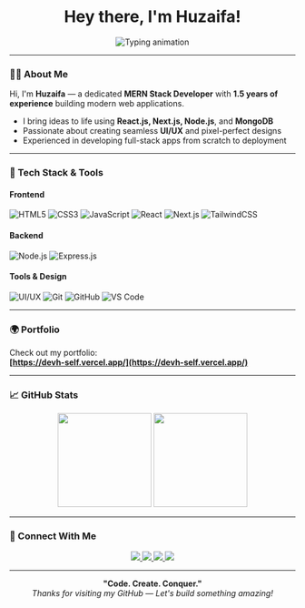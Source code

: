 <!-- GitHub Profile README - Huzaifa -->

<h1 align="center">Hey there, I'm Huzaifa!</h1>

<p align="center">
  <img src="https://readme-typing-svg.herokuapp.com?font=Fira+Code&weight=500&size=22&pause=1000&center=true&vCenter=true&width=460&lines=MERN+Stack+Developer;1.5+Years+Experience;Passionate+UI%2FUX+Designer;Crafting+Web+Experiences" alt="Typing animation" />
</p>

---

### 🧑‍💻 About Me

Hi, I'm **Huzaifa** — a dedicated **MERN Stack Developer** with **1.5 years of experience** building modern web applications.

- I bring ideas to life using **React.js, Next.js, Node.js**, and **MongoDB**
- Passionate about creating seamless **UI/UX** and pixel-perfect designs
- Experienced in developing full-stack apps from scratch to deployment

---

### 🔧 Tech Stack & Tools

#### **Frontend**
![HTML5](https://img.shields.io/badge/HTML5-E34F26?style=for-the-badge&logo=html5&logoColor=white)
![CSS3](https://img.shields.io/badge/CSS3-1572B6?style=for-the-badge&logo=css3&logoColor=white)
![JavaScript](https://img.shields.io/badge/JavaScript-F7DF1E?style=for-the-badge&logo=javascript&logoColor=black)
![React](https://img.shields.io/badge/React-61DAFB?style=for-the-badge&logo=react&logoColor=black)
![Next.js](https://img.shields.io/badge/Next.js-000000?style=for-the-badge&logo=nextdotjs&logoColor=white)
![TailwindCSS](https://img.shields.io/badge/Tailwind_CSS-38B2AC?style=for-the-badge&logo=tailwind-css&logoColor=white)

#### **Backend**
![Node.js](https://img.shields.io/badge/Node.js-339933?style=for-the-badge&logo=nodedotjs&logoColor=white)
![Express.js](https://img.shields.io/badge/Express.js-000000?style=for-the-badge&logo=express&logoColor=white)

#### **Tools & Design**
![UI/UX](https://img.shields.io/badge/UI%2FUX-0ACF83?style=for-the-badge&logo=figma&logoColor=white)
![Git](https://img.shields.io/badge/Git-F05032?style=for-the-badge&logo=git&logoColor=white)
![GitHub](https://img.shields.io/badge/GitHub-181717?style=for-the-badge&logo=github&logoColor=white)
![VS Code](https://img.shields.io/badge/VS_Code-007ACC?style=for-the-badge&logo=visual-studio-code&logoColor=white)

---

### 🌍 Portfolio
Check out my portfolio:  
**[https://devh-self.vercel.app/](https://devh-self.vercel.app/)**

---

### 📈 GitHub Stats

<p align="center">
  <img src="https://github-readme-stats.vercel.app/api?username=huzaifazahid1&show_icons=true&theme=radical" height="165" />
  <img src="https://github-readme-stats.vercel.app/api/top-langs/?username=huzaifazahid1&layout=compact&theme=radical" height="165" />
</p>

---

### 🤝 Connect With Me

<p align="center">
  <a href="https://www.facebook.com/share/1E6K2VJTuj/" target="_blank">
    <img src="https://img.shields.io/badge/Facebook-1877F2?style=for-the-badge&logo=facebook&logoColor=white" />
  </a>
  <a href="https://www.linkedin.com/in/huzaifa-zahid-369b4a291?utm_source=share&utm_campaign=share_via&utm_content=profile&utm_medium=android_app" target="_blank">
    <img src="https://img.shields.io/badge/LinkedIn-0A66C2?style=for-the-badge&logo=linkedin&logoColor=white" />
  </a>
  <a href="mailto:zahidhuzaifa006@gmail.com" target="_blank">
    <img src="https://img.shields.io/badge/Gmail-D14836?style=for-the-badge&logo=gmail&logoColor=white" />
  </a>
  <a href="https://devh-self.vercel.app/" target="_blank">
    <img src="https://img.shields.io/badge/Portfolio-000000?style=for-the-badge&logo=firefox&logoColor=white" />
  </a>
</p>

---

<p align="center">
  <b>"Code. Create. Conquer."</b><br/>
  <i>Thanks for visiting my GitHub — Let's build something amazing!</i>
</p>
